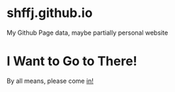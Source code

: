 shffj.github.io
===============

My Github Page data, maybe partially personal website

I Want to Go to There!
========

By all means, please come [in!](shffj.github.io)
